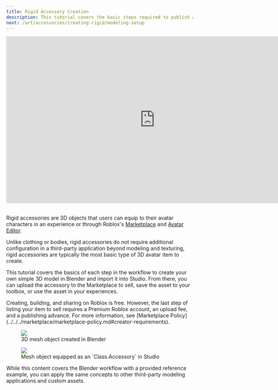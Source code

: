 ```yaml
---
title: Rigid Accessory Creation
description: This tutorial covers the basic steps required to publish a custom asset on the Marketplace.
next: /art/accessories/creating-rigid/modeling-setup
---
```


<iframe width="800" height="450" src="https://www.youtube-nocookie.com/embed/Eed29gV0hLA" title="YouTube video player" frameborder="0" allow="accelerometer; clipboard-write; encrypted-media; gyroscope; picture-in-picture" allowfullscreen></iframe>
<br /><br />

Rigid accessories are 3D objects that users can equip to their avatar characters in an experience or through Roblox's [Marketplace](https://www.roblox.com/catalog) and [Avatar Editor](https://www.roblox.com/my/avatar).

Unlike clothing or bodies, rigid accessories do not require additional configuration in a third-party application beyond modeling and texturing, rigid accessories are typically the most basic type of 3D avatar item to create.

This tutorial covers the basics of each step in the workflow to create your own simple 3D model in Blender and import it into Studio. From there, you can upload the accessory to the Marketplace to sell, save the asset to your toolbox, or use the asset in your experiences.

<Alert severity = 'warning'>
Creating, building, and sharing on Roblox is free. However, the last step of listing your item to sell requires a Premium Roblox account, an upload fee, and a publishing advance. For more information, see [Marketplace Policy](../../../marketplace/marketplace-policy.md#creator-requirements).
</Alert>

<GridContainer numColumns="2">
<figure>
    <img src="../../../assets/art/accessories/creating-rigid/Chest-Blender.png" />
<figcaption>
  3D mesh object created in Blender
</figcaption>
</figure>
<figure>
    <img src="../../../assets/art/accessories/creating-rigid/Chest-Studio.png" />
<figcaption>
  Mesh object equipped as an `Class.Accessory` in Studio
</figcaption>
</figure>
</GridContainer>

<Alert severity = 'info'>
While this content covers the Blender workflow with a provided reference example, you can apply the same concepts to other third-party modeling applications and custom assets.
</Alert>
